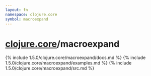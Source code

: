```yaml
---
layout: fn
namespace: clojure.core
symbol: macroexpand
---
```


# [clojure.core](../)/macroexpand

{% include 1.5.0/clojure.core/macroexpand/docs.md %}
{% include 1.5.0/clojure.core/macroexpand/examples.md %}
{% include 1.5.0/clojure.core/macroexpand/src.md %}


